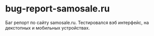 # bug-report-samosale.ru
Баг репорт по сайту samosale.ru. Тестировался вэб интерфейс, на декстопных и мобильных устройствах.
